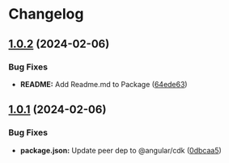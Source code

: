 # Changelog

## [1.0.2](https://github.com/HosseinSalmanian/ngx-autocomplete/compare/v1.0.1...v1.0.2) (2024-02-06)


### Bug Fixes

* **README:** Add Readme.md to Package ([64ede63](https://github.com/HosseinSalmanian/ngx-autocomplete/commit/64ede63d397bac191c1c53c14633cff7f7e7a67d))

## [1.0.1](https://github.com/HosseinSalmanian/ngx-autocomplete/compare/v1.0.0...v1.0.1) (2024-02-06)


### Bug Fixes

* **package.json:** Update peer dep to @angular/cdk ([0dbcaa5](https://github.com/HosseinSalmanian/ngx-autocomplete/commit/0dbcaa53a71570bd2d8e5c1a3ac4aa9aa272c956))
